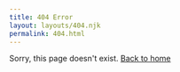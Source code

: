 ```yaml
---
title: 404 Error
layout: layouts/404.njk
permalink: 404.html
---
```

Sorry, this page doesn't exist.
[Back to home](/)
